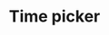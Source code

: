 ---
layout: pattern
categories: [patterns, time-picker]
title: Time picker
type: [sub-nav-item]
permalink: /patterns/time-picker/
overview: Lorem ipsum dolor sit amet, consectetur adipiscing elit, sed do eiusmod tempor incididunt ut labore et dolore magna aliqua. Interdum velit euismod in pellentesque. 
description: |
    
usa-link: "https://designsystem.digital.gov/components/time-picker/"
specification: |
#spec:
timeLabel: Appointment time
timeDescription: hh:mm

yml: |
  
    timeLabel: Appointment time
    timeDescription: hh:mm

jekyll: |

  "{% include patterns/time-picker/time-picker-jk.md %}"
### Paths to view design and code... 
## designimg: can be used to show an image of the design until a coded version can be created. The htmlpath & csspath should be located in the pattens folder. Read more about creating coded components in /docs/creating-patterns 
# designimg: 

htmlpath: patterns/time-picker/time-picker.md
csspath: patterns/time-picker/index.scss
---
